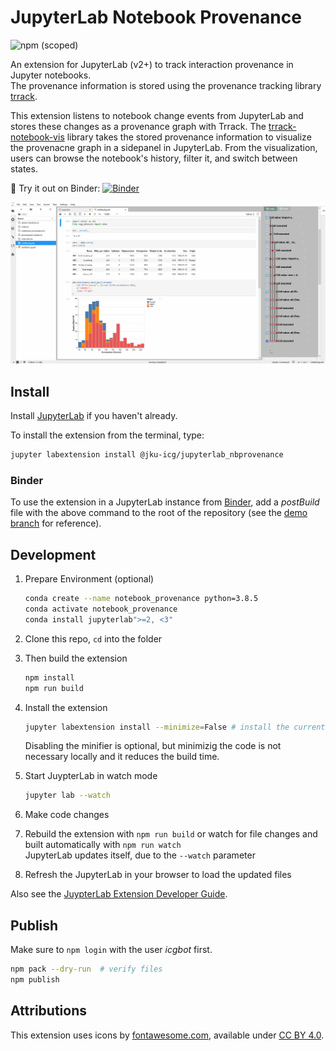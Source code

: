# JupyterLab Notebook Provenance

 ![npm (scoped)](https://img.shields.io/npm/v/@jku-icg/jupyterlab_nbprovenance?style=flat)

An extension for JupyterLab (v2+) to track interaction provenance in Jupyter notebooks.  
The provenance information is stored using the provenance tracking library [trrack]((https://github.com/visdesignlab/trrack)).

This extension listens to notebook change events from JupyterLab and stores these changes as a provenance graph with Trrack.
The [trrack-notebook-vis](https://github.com/JKU-ICG/trrack-notebook-vis) library takes the stored provenance information to visualize the provenacne graph in a sidepanel in JupyterLab.
From the visualization, users can browse the notebook's history, filter it, and switch between states.

:rocket: Try it out on Binder: [![Binder](https://mybinder.org/badge_logo.svg)](https://mybinder.org/v2/gh/JKU-ICG/jupyterlab_nbprovenance/demo?urlpath=lab)

![Extension Demonstration](demo.gif)

## Install

Install [JupyterLab](http://jupyterlab.readthedocs.io/en/latest/getting_started/installation.html) if you haven't already.

To install the extension from the terminal, type:

```sh
jupyter labextension install @jku-icg/jupyterlab_nbprovenance
```

### Binder
To use the extension in a JupyterLab instance from [Binder](mybinder.org/), add a *postBuild* file with the above command to the root of the repository (see the [demo branch](https://github.com/JKU-ICG/jupyterlab_nbprovenance/tree/demo) for reference).

## Development

1. Prepare Environment (optional)

    ```sh
    conda create --name notebook_provenance python=3.8.5
    conda activate notebook_provenance
    conda install jupyterlab">=2, <3"
    ```

1. Clone this repo, `cd` into the folder
1. Then build the extension

    ```sh
    npm install
    npm run build
    ```

1. Install the extension

    ```sh
    jupyter labextension install --minimize=False # install the current directory as an extension
    ```

    Disabling the minifier is optional, but minimizig the code is not necessary locally and it reduces the build time.

1. Start JuypterLab in watch mode

    ```sh
    jupyter lab --watch
    ```

1. Make code changes
1. Rebuild the extension with `npm run build` or watch for file changes and built automatically with `npm run watch`  
    JupyterLab updates itself, due to the `--watch` parameter
1. Refresh the JupyterLab in your browser to load the updated files

Also see the [JuypterLab Extension Developer Guide](https://jupyterlab.readthedocs.io/en/stable/developer/extension_dev.html#extension-authoring).

## Publish

Make sure to `npm login` with the user *icgbot* first.

```sh
npm pack --dry-run  # verify files
npm publish
```

## Attributions

This extension uses icons by [fontawesome.com](https://fontawesome.com/), available under [CC BY 4.0](https://creativecommons.org/licenses/by/4.0/).
